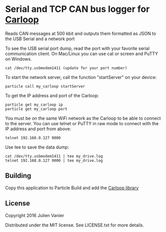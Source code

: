 # Serial and TCP CAN bus logger for [Carloop](https://carloop.io)

Reads CAN messages at 500 kbit and outputs them formatted as JSON to the USB Serial and a network port

To see the USB serial port dump, read the port with your favorite serial communication client. On Mac/Linux you can use cat or screen and PuTTY on Windows.
```
cat /dev/tty.usbmodem1411 (update for your port number)
```

To start the network server, call the function "startServer" on your
device:

```
particle call my_carloop startServer
```

To get the IP address and port of the Carloop:

```
particle get my_carloop ip
particle get my_carloop port
```

You must be on the same WiFi network as the Carloop to be able to
connect to the server. You can use telnet or PuTTY in raw mode to
connect with the IP address and port from above:
```
telnet 192.168.0.127 9000
```

Use tee to save the data dump:
```
cat /dev/tty.usbmodem1411 | tee my_drive.log
telnet 192.168.0.127 9000 | tee my_drive.log
```

## Building

Copy this application to Particle Build and add the [Carloop library](https://build.particle.io/libs/56eebf35e1b20225ce00048d)

## License

Copyright 2016 Julien Vanier

Distributed under the MIT license. See LICENSE.txt for more details.

